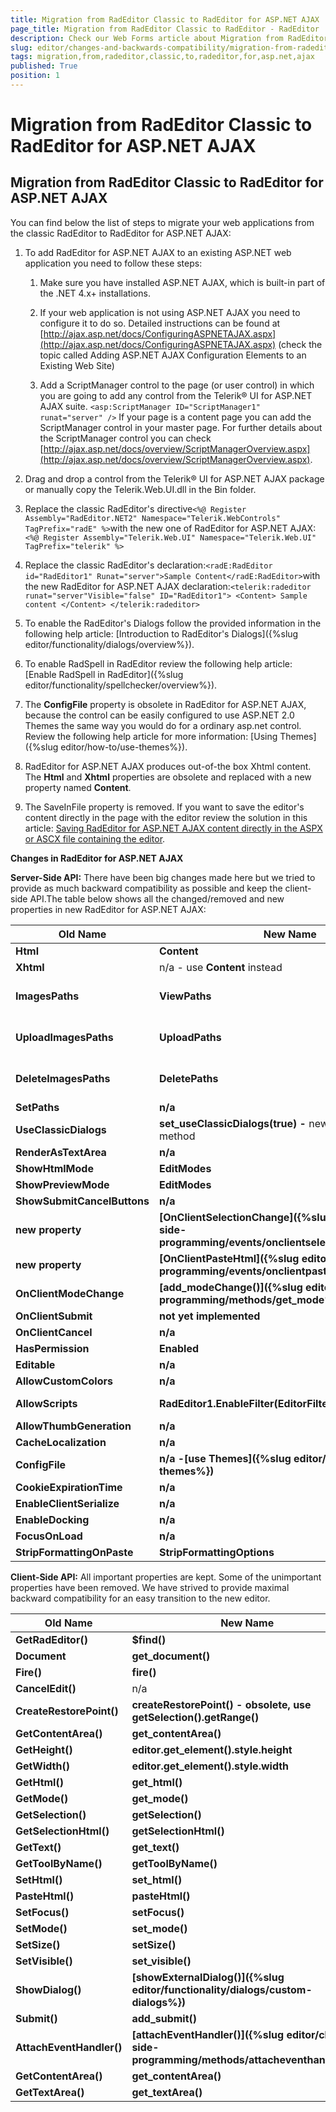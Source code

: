 ```yaml
---
title: Migration from RadEditor Classic to RadEditor for ASP.NET AJAX
page_title: Migration from RadEditor Classic to RadEditor - RadEditor
description: Check our Web Forms article about Migration from RadEditor Classic to RadEditor for ASP.NET AJAX.
slug: editor/changes-and-backwards-compatibility/migration-from-radeditor-classic-to-radeditor-for-asp.net-ajax
tags: migration,from,radeditor,classic,to,radeditor,for,asp.net,ajax
published: True
position: 1
---
```


# Migration from RadEditor Classic to RadEditor for ASP.NET AJAX


## Migration from RadEditor Classic to RadEditor for ASP.NET AJAX

You can find below the list of steps to migrate your web applications from the classic RadEditor to RadEditor for ASP.NET AJAX:

1. To add RadEditor for ASP.NET AJAX to an existing ASP.NET web application you need to follow these steps:

	1. Make sure you have installed ASP.NET AJAX, which is built-in part of the .NET 4.x+ installations.

	1. If your web application is not using ASP.NET AJAX you need to configure it to do so. Detailed instructions can be found at [http://ajax.asp.net/docs/ConfiguringASPNETAJAX.aspx](http://ajax.asp.net/docs/ConfiguringASPNETAJAX.aspx) (check the topic called Adding ASP.NET AJAX Configuration Elements to an Existing Web Site)

	1. Add a ScriptManager control to the page (or user control) in which you are going to add any control from the Telerik® UI for ASP.NET AJAX suite. `<asp:ScriptManager ID="ScriptManager1" runat="server" />` If your page is a content page you can add the ScriptManager control in your master page. For further details about the ScriptManager control you can check [http://ajax.asp.net/docs/overview/ScriptManagerOverview.aspx](http://ajax.asp.net/docs/overview/ScriptManagerOverview.aspx).

1. Drag and drop a control from the Telerik® UI for ASP.NET AJAX package or manually copy the Telerik.Web.UI.dll in the Bin folder.

1. Replace the classic RadEditor's directive`<%@ Register Assembly="RadEditor.NET2" Namespace="Telerik.WebControls" TagPrefix="radE" %>`with the new one of RadEditor for ASP.NET AJAX:`<%@ Register Assembly="Telerik.Web.UI" Namespace="Telerik.Web.UI" TagPrefix="telerik" %>`

1. Replace the classic RadEditor's declaration:`<radE:RadEditor id="RadEditor1" Runat="server">Sample Content</radE:RadEditor>`with the new RadEditor for ASP.NET AJAX declaration:` <telerik:radeditor runat="server"Visible="false" ID="RadEditor1"> <Content> Sample content </Content> </telerik:radeditor> `

1. To enable the RadEditor's Dialogs follow the provided information in the following help article: [Introduction to RadEditor's Dialogs]({%slug editor/functionality/dialogs/overview%}).

1. To enable RadSpell in RadEditor review the following help article: [Enable RadSpell in RadEditor]({%slug editor/functionality/spellchecker/overview%}).

1. The **ConfigFile** property is obsolete in RadEditor for ASP.NET AJAX, because the control can be easily configured to use ASP.NET 2.0 Themes the same way you would do for a ordinary asp.net control. Review the following help article for more information: [Using Themes]({%slug editor/how-to/use-themes%}).

1. RadEditor for ASP.NET AJAX produces out-of-the box Xhtml content. The **Html** and **Xhtml** properties are obsolete and replaced with a new property named **Content**.

1. The SaveInFile property is removed. If you want to save the editor's content directly in the page with the editor review the solution in this article: [Saving RadEditor for ASP.NET AJAX content directly in the ASPX or ASCX file containing the editor](https://www.telerik.com/support/kb/aspnet-ajax/editor/saving-radeditor-prometheus-content-directly-in-the-aspx-or-ascx-file-containing-the-editor.aspx).



**Changes in RadEditor for ASP.NET AJAX**

**Server-Side API:** There have been big changes made here but we tried to provide as much backward compatibility as possible and keep the client-side API.The table below shows all the changed/removed and new properties in new RadEditor for ASP.NET AJAX:

|  **Old Name**  |  **New Name**  |  **Type**  | Status |
| ------ | ------ | ------ | ------ |
| **Html** | **Content** |property| **Replaced** |
| **Xhtml** |n/a - use **Content** instead|| **Removed** |
| **ImagesPaths** | **ViewPaths** |property|same for all editor dialogs|
| **UploadImagesPaths** | **UploadPaths** |property|same for all editor dialogs|
| **DeleteImagesPaths** | **DeletePaths** |property|same for all editor dialogs|
| **SetPaths** | **n/a** |method| **Removed** |
| **UseClassicDialogs** | **set_useClassicDialogs(true) -** new client-side method|property| **new method** |
| **RenderAsTextArea** | **n/a** |property| **Removed** |
| **ShowHtmlMode** | **EditModes** |property| **Changed** |
| **ShowPreviewMode** | **EditModes** |property| **Changed** |
| **ShowSubmitCancelButtons** | **n/a** |property| **Removed** |
| **new property** | **[OnClientSelectionChange]({%slug editor/client-side-programming/events/onclientselectionchange%})** |event| **new event** |
| **new property** | **[OnClientPasteHtml]({%slug editor/client-side-programming/events/onclientpastehtml%})** || **new event** |
| **OnClientModeChange** | **[add_modeChange()]({%slug editor/client-side-programming/methods/get_mode%})** |event| **new method** |
| **OnClientSubmit** | **not yet implemented** |event| **soon** |
| **OnClientCancel** | **n/a** |event| **Removed** |
| **HasPermission** | **Enabled** |property| **Replaced** |
| **Editable** | **n/a** |property| **Removed** |
| **AllowCustomColors** | **n/a** |property| **Removed** |
| **AllowScripts** | **RadEditor1.EnableFilter(EditorFilters.RemoveScripts);** |property| **new mothod** |
| **AllowThumbGeneration** | **n/a** |property| **Removed** |
| **CacheLocalization** | **n/a** |property| **Removed** |
| **ConfigFile** | **n/a -[use Themes]({%slug editor/how-to/use-themes%})** |property| **Removed** |
| **CookieExpirationTime** | **n/a** |property| **Removed** |
| **EnableClientSerialize** | **n/a** |property| **Removed** |
| **EnableDocking** | **n/a** |property| **Removed** |
| **FocusOnLoad** | **n/a** |property| **Removed** |
| **StripFormattingOnPaste** | **StripFormattingOptions** |enum| **Changed** |

**Client-Side API:** All important properties are kept. Some of the unimportant properties have been removed. We have strived to provide maximal backward compatibility for an easy transition to the new editor.

|  **Old Name**  |  **New Name**  |  **Type**  |  **Change**  |
| ------ | ------ | ------ | ------ |
| **GetRadEditor()** | **$find()** |method| **Replaced** |
| **Document** | **get_document()** |property/method||
| **Fire()** | **fire()** |method| **Replaced** |
| **CancelEdit()** |n/a|method| **Removed** |
| **CreateRestorePoint()** | **createRestorePoint() - obsolete, use getSelection().getRange()** |method| **Replaced** |
| **GetContentArea()** | **get_contentArea()** |method| **Replaced** |
| **GetHeight()** | **editor.get_element().style.height** |method| **Replaced** |
| **GetWidth()** | **editor.get_element().style.width** |method| **Replaced** |
| **GetHtml()** | **get_html()** |method| **Replaced** |
| **GetMode()** | **get_mode()** |method| **Replaced** |
| **GetSelection()** | **getSelection()** |method| **Replaced** |
| **GetSelectionHtml()** | **getSelectionHtml()** |method| **Replaced** |
| **GetText()** | **get_text()** |method| **Replaced** |
| **GetToolByName()** | **getToolByName()** |method| **Replaced** |
| **SetHtml()** | **set_html()** |method| **Replaced** |
| **PasteHtml()** | **pasteHtml()** |method| **Replaced** |
| **SetFocus()** | **setFocus()** |method| **Replaced** |
| **SetMode()** | **set_mode()** |method| **Replaced** |
| **SetSize()** | **setSize()** |method| **Replaced** |
| **SetVisible()** | **set_visible()** |method| **Replaced** |
| **ShowDialog()** | **[showExternalDialog()]({%slug editor/functionality/dialogs/custom-dialogs%})** |method| **Replaced** |
| **Submit()** | **add_submit()** |method| **Replaced** |
| **AttachEventHandler()** | **[attachEventHandler()]({%slug editor/client-side-programming/methods/attacheventhandler%})** |method| **Replaced** |
| **GetContentArea()** | **get_contentArea()** |method| **Replaced** |
| **GetTextArea()** | **get_textArea()** |method| **Replaced** |


